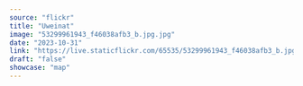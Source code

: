 ```yaml
---
source: "flickr"
title: "Uweinat"
image: "53299961943_f46038afb3_b.jpg.jpg"
date: "2023-10-31"
link: "https://live.staticflickr.com/65535/53299961943_f46038afb3_b.jpg"
draft: "false"
showcase: "map"
---
```

